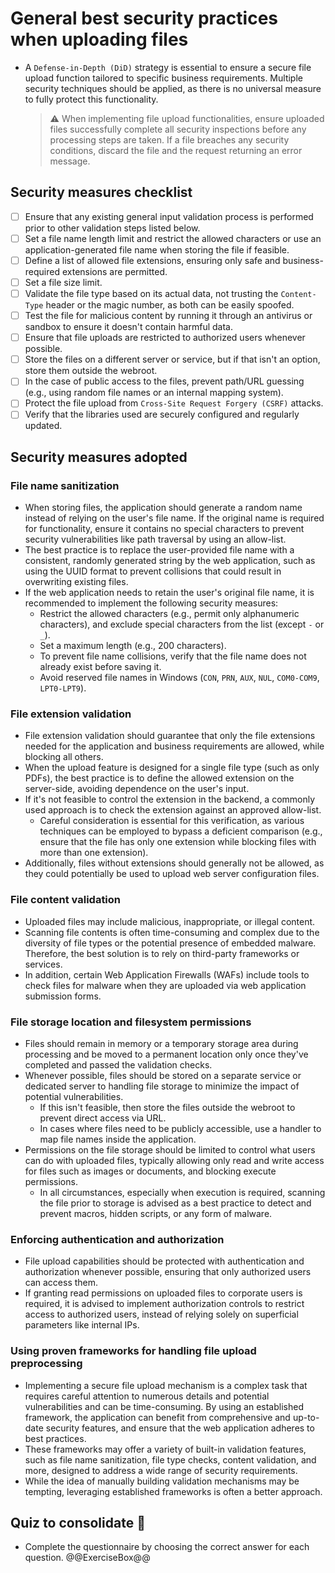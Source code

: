 # General best security practices when uploading files

* A `Defense-in-Depth (DiD)` strategy is essential to ensure a secure file upload function tailored to specific business requirements. Multiple security techniques should be applied, as there is no universal measure to fully protect this functionality.

  > :warning: When implementing file upload functionalities, ensure uploaded files successfully complete all security inspections before any processing steps are taken. If a file breaches any security conditions, discard the file and the request returning an error message.

## Security measures checklist

* [ ] Ensure that any existing general input validation process is performed prior to other validation steps listed below.
* [ ] Set a file name length limit and restrict the allowed characters or use an application-generated file name when storing the file if feasible.
* [ ] Define a list of allowed file extensions, ensuring only safe and business-required extensions are permitted.
* [ ] Set a file size limit.
* [ ] Validate the file type based on its actual data, not trusting the `Content-Type` header or the magic number, as both can be easily spoofed.
* [ ] Test the file for malicious content by running it through an antivirus or sandbox to ensure it doesn't contain harmful data.
* [ ] Ensure that file uploads are restricted to authorized users whenever possible.
* [ ] Store the files on a different server or service, but if that isn't an option, store them outside the webroot.
* [ ] In the case of public access to the files, prevent path/URL guessing (e.g., using random file names or an internal mapping system).
* [ ] Protect the file upload from `Cross-Site Request Forgery (CSRF)` attacks.
* [ ] Verify that the libraries used are securely configured and regularly updated.

## Security measures adopted

### File name sanitization

* When storing files, the application should generate a random name instead of relying on the user's file name. If the original name is required for functionality, ensure it contains no special characters to prevent security vulnerabilities like path traversal by using an allow-list.
* The best practice is to replace the user-provided file name with a consistent, randomly generated string by the web application, such as using the UUID format to prevent collisions that could result in overwriting existing files.
* If the web application needs to retain the user's original file name, it is recommended to implement the following security measures:
  * Restrict the allowed characters (e.g., permit only alphanumeric characters), and exclude special characters from the list (except `-` or `_`).
  * Set a maximum length (e.g., 200 characters).
  * To prevent file name collisions, verify that the file name does not already exist before saving it.
  * Avoid reserved file names in Windows (`CON`, `PRN`, `AUX`, `NUL`, `COM0-COM9`, `LPT0-LPT9`).

### File extension validation

* File extension validation should guarantee that only the file extensions needed for the application and business requirements are allowed, while blocking all others.
* When the upload feature is designed for a single file type (such as only PDFs), the best practice is to define the allowed extension on the server-side, avoiding dependence on the user's input.
* If it's not feasible to control the extension in the backend, a commonly used approach is to check the extension against an approved allow-list.
  * Careful consideration is essential for this verification, as various techniques can be employed to bypass a deficient comparison (e.g., ensure that the file has only one extension while blocking files with more than one extension).
* Additionally, files without extensions should generally not be allowed, as they could potentially be used to upload web server configuration files.

### File content validation

* Uploaded files may include malicious, inappropriate, or illegal content.
* Scanning file contents is often time-consuming and complex due to the diversity of file types or the potential presence of embedded malware. Therefore, the best solution is to rely on third-party frameworks or services.
* In addition, certain Web Application Firewalls (WAFs) include tools to check files for malware when they are uploaded via web application submission forms.

### File storage location and filesystem permissions

* Files should remain in memory or a temporary storage area during processing and be moved to a permanent location only once they've completed and passed the validation checks.
* Whenever possible, files should be stored on a separate service or dedicated server to handling file storage to minimize the impact of potential vulnerabilities.
  * If this isn't feasible, then store the files outside the webroot to prevent direct access via URL.
  * In cases where files need to be publicly accessible, use a handler to map file names inside the application.
* Permissions on the file storage should be limited to control what users can do with uploaded files, typically allowing only read and write access for files such as images or documents, and blocking execute permissions.
  * In all circumstances, especially when execution is required, scanning the file prior to storage is advised as a best practice to detect and prevent macros, hidden scripts, or any form of malware.

### Enforcing authentication and authorization

* File upload capabilities should be protected with authentication and authorization whenever possible, ensuring that only authorized users can access them.
* If granting read permissions on uploaded files to corporate users is required, it is advised to implement authorization controls to restrict access to authorized users, instead of relying solely on superficial parameters like internal IPs.

### Using proven frameworks for handling file upload preprocessing

* Implementing a secure file upload mechanism is a complex task that requires careful attention to numerous details and potential vulnerabilities and can be time-consuming. By using an established framework, the application can benefit from comprehensive and up-to-date security features, and ensure that the web application adheres to best practices.
* These frameworks may offer a variety of built-in validation features, such as file name sanitization, file type checks, content validation, and more, designed to address a wide range of security requirements.
* While the idea of manually building validation mechanisms may be tempting, leveraging established frameworks is often a better approach.

## Quiz to consolidate :rocket:

* Complete the questionnaire by choosing the correct answer for each question.
  @@ExerciseBox@@
